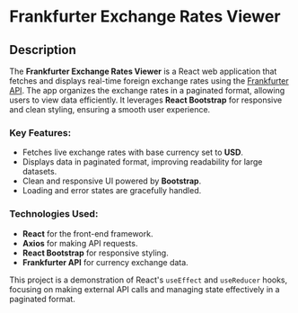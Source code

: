 # Frankfurter Exchange Rates Viewer

## Description

The **Frankfurter Exchange Rates Viewer** is a React web application that fetches and displays real-time foreign exchange rates using the [Frankfurter API](https://www.frankfurter.app/). The app organizes the exchange rates in a paginated format, allowing users to view data efficiently. It leverages **React Bootstrap** for responsive and clean styling, ensuring a smooth user experience. 

### Key Features:
- Fetches live exchange rates with base currency set to **USD**.
- Displays data in paginated format, improving readability for large datasets.
- Clean and responsive UI powered by **Bootstrap**.
- Loading and error states are gracefully handled.

### Technologies Used:
- **React** for the front-end framework.
- **Axios** for making API requests.
- **React Bootstrap** for responsive styling.
- **Frankfurter API** for currency exchange data.

This project is a demonstration of React's `useEffect` and `useReducer` hooks, focusing on making external API calls and managing state effectively in a paginated format.
